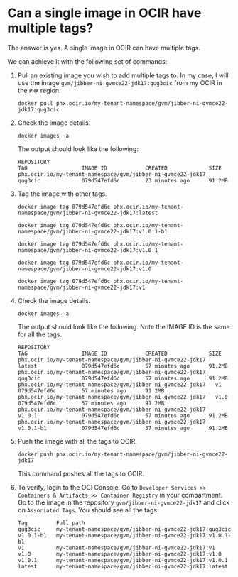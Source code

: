 # Can a single image in OCIR have multiple tags?

The answer is yes. A single image in OCIR can have multiple tags.

We can achieve it with the following set of commands:

1. Pull an existing image you wish to add multiple tags to. In my case, I will use the image `gvm/jibber-ni-gvmce22-jdk17:qug3cic` from my OCIR in the `PHX` region.

    ``` shell
    docker pull phx.ocir.io/my-tenant-namespace/gvm/jibber-ni-gvmce22-jdk17:qug3cic
    ```

2. Check the image details.

    ``` shell
    docker images -a
    ```
    
    The output should look like the following:
    
    ``` shell
    REPOSITORY                                                        TAG                 IMAGE ID            CREATED             SIZE
    phx.ocir.io/my-tenant-namespace/gvm/jibber-ni-gvmce22-jdk17   qug3cic             079d547efd6c        23 minutes ago      91.2MB
    ```

3. Tag the image with other tags.

    ``` shell
    docker image tag 079d547efd6c phx.ocir.io/my-tenant-namespace/gvm/jibber-ni-gvmce22-jdk17:latest
    
    docker image tag 079d547efd6c phx.ocir.io/my-tenant-namespace/gvm/jibber-ni-gvmce22-jdk17:v1.0.1-b1
    
    docker image tag 079d547efd6c phx.ocir.io/my-tenant-namespace/gvm/jibber-ni-gvmce22-jdk17:v1.0.1
    
    docker image tag 079d547efd6c phx.ocir.io/my-tenant-namespace/gvm/jibber-ni-gvmce22-jdk17:v1.0
    
    docker image tag 079d547efd6c phx.ocir.io/my-tenant-namespace/gvm/jibber-ni-gvmce22-jdk17:v1
    ```

4. Check the image details.

    ``` shell
    docker images -a
    ```
    The output should look like the following. Note the IMAGE ID is the same for all the tags.
    
    ``` shell
    REPOSITORY                                                        TAG                 IMAGE ID            CREATED             SIZE
    phx.ocir.io/my-tenant-namespace/gvm/jibber-ni-gvmce22-jdk17   latest              079d547efd6c        57 minutes ago      91.2MB
    phx.ocir.io/my-tenant-namespace/gvm/jibber-ni-gvmce22-jdk17   qug3cic             079d547efd6c        57 minutes ago      91.2MB
    phx.ocir.io/my-tenant-namespace/gvm/jibber-ni-gvmce22-jdk17   v1                  079d547efd6c        57 minutes ago      91.2MB
    phx.ocir.io/my-tenant-namespace/gvm/jibber-ni-gvmce22-jdk17   v1.0                079d547efd6c        57 minutes ago      91.2MB
    phx.ocir.io/my-tenant-namespace/gvm/jibber-ni-gvmce22-jdk17   v1.0.1              079d547efd6c        57 minutes ago      91.2MB
    phx.ocir.io/my-tenant-namespace/gvm/jibber-ni-gvmce22-jdk17   v1.0.1-b1           079d547efd6c        57 minutes ago      91.2MB
    ```

5. Push the image with all the tags to OCIR.

    ``` shell
    docker push phx.ocir.io/my-tenant-namespace/gvm/jibber-ni-gvmce22-jdk17
    ```
    This command pushes all the tags to OCIR.

6. To verify, login to the OCI Console. Go to `Developer Services >> Containers & Artifacts >> Container Registry` in your compartment. Go to the image in the repository `gvm/jibber-ni-gvmce22-jdk17` and click on `Associated Tags`. You should see all the tags:

    ``` shell
    Tag	        Full path
    qug3cic	    my-tenant-namespace/gvm/jibber-ni-gvmce22-jdk17:qug3cic
    v1.0.1-b1   my-tenant-namespace/gvm/jibber-ni-gvmce22-jdk17:v1.0.1-b1
    v1          my-tenant-namespace/gvm/jibber-ni-gvmce22-jdk17:v1
    v1.0	    my-tenant-namespace/gvm/jibber-ni-gvmce22-jdk17:v1.0
    v1.0.1	    my-tenant-namespace/gvm/jibber-ni-gvmce22-jdk17:v1.0.1
    latest	    my-tenant-namespace/gvm/jibber-ni-gvmce22-jdk17:latest
    ```
